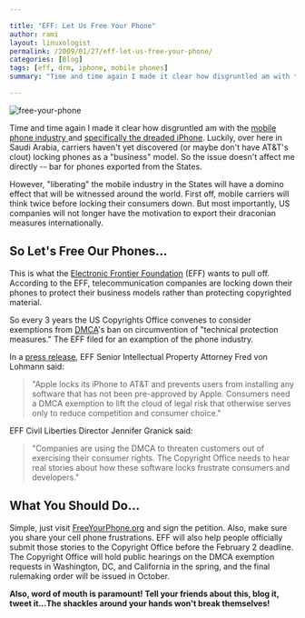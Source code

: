 ```yaml
---

title: "EFF: Let Us Free Your Phone"
author: rami
layout: linuxologist 
permalink: /2009/01/27/eff-let-us-free-your-phone/
categories: [Blog]
tags: [eff, drm, iphone, mobile phones]
summary: "Time and time again I made it clear how disgruntled am with the [mobile phone industry ](/2007/12/15/its-a-wonderful-internet-but-not-every-pasture/)and [specifically the dreaded iPhone](/blog/thedarkside/iphone-3g-a-beautiful-jail/).  Luckily, over here in Saudi Arabia, carriers haven't yet discovered (or maybe don't have AT&T's clout) locking phones as a 'business' model. So the issue doesn't affect me directly -- bar for phones exported from the States."

---
```


![free-your-phone](/assets/images/content/blog/free-your-phone.jpeg)

Time and time again I made it clear how disgruntled am with the [mobile phone industry ](/2007/12/15/its-a-wonderful-internet-but-not-every-pasture/)and [specifically the dreaded iPhone](/2008/07/25/iphone-3g-a-beautiful-jail).  Luckily, over here in Saudi Arabia, carriers haven't yet discovered (or maybe don't have AT&T's clout) locking phones as a "business" model. So the issue doesn't affect me directly -- bar for phones exported from the States.

However, "liberating" the mobile industry in the States will have a domino effect that will be witnessed around the world. First off, mobile carriers will think twice before locking their consumers down. But most importantly, US companies will not longer have the motivation to export their draconian measures internationally.

## So Let's Free Our Phones...

This is what the [Electronic Frontier Foundation](http://www.eff.org) (EFF) wants to pull off. According to the EFF, telecommunication companies are locking down their phones to protect their business models rather than protecting copyrighted material.

So every 3 years the US Copyrights Office convenes to consider exemptions from [DMCA](http://en.wikipedia.org/wiki/Digital_Millennium_Copyright_Act)'s ban on circumvention of "technical protection measures." The EFF filed for an examption of the phone industry. 

In a [press release](http://www.eff.org/press/archives/2009/01/15), EFF Senior Intellectual Property Attorney Fred von Lohmann said:

> "Apple locks its iPhone to AT&T and prevents users from installing any software that has not been pre-approved by Apple. Consumers need a DMCA exemption to lift the cloud of legal risk that otherwise serves only to reduce competition and consumer choice."

EFF Civil Liberties Director Jennifer Granick said:

> "Companies are using the DMCA to threaten customers out of exercising their consumer rights. The Copyright Office needs to hear real stories about how these software locks frustrate consumers and developers."

## What You Should Do...

Simple, just visit [FreeYourPhone.org](http://www.FreeYourPhone.org) and sign the petition. Also, make sure you share your cell phone frustrations. EFF will also help people officially submit those stories to the Copyright Office before the February 2 deadline. The Copyright Office will hold public hearings on the DMCA exemption requests in Washington, DC, and California in the spring, and the final rulemaking order will be issued in October.

**Also, word of mouth is paramount! Tell your friends about this, blog it, tweet it...The shackles around your hands won't break themselves!**

